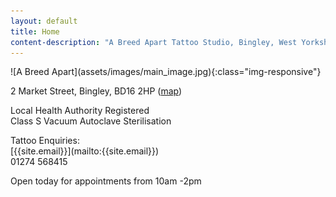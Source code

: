 ```yaml
---
layout: default
title: Home
content-description: "A Breed Apart Tattoo Studio, Bingley, West Yorkshire, Established in 2010, Specialising in Black and grey realism."
---
```


<div class="main-image" markdown="1">
  ![A Breed Apart](assets/images/main_image.jpg){:class="img-responsive"}
</div>


<div class="main">
  <div class="container">

<section class="row">
<section class="col" markdown="1">
  <p class="motto">2 Market Street, Bingley, BD16 2HP (<a href="https://goo.gl/maps/Z9bwGwjgDTJQgJ5M6">map</a>)</p>
  <p class="motto">
    Local Health Authority Registered<br>
    Class S Vacuum Autoclave Sterilisation
  </p>
  
  <p class="motto" markdown="1">Tattoo Enquiries:<br>
  <i class="far fa-envelope"></i> [{{site.email}}](mailto:{{site.email}})<br>
  <i class="fas fa-phone"></i> 01274 568415</p>
  
</section>
</section>
    
<!-- WRITE YOUR MESSAGE BELOW IN THE GAP --><p class="motto">

Open today for appointments from 10am -2pm

<!-- WRIET YOUR MESSAGE ABOVE IN THE GAP--></p>

</div>
</div>
